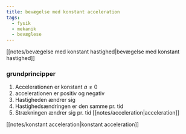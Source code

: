 ```yaml
---
title: bevægelse med konstant acceleration
tags:
  - fysik
  - mekanik
  - bevæglese
---
```

[[notes/bevægelse med konstant hastighed|bevægelse med konstant hastighed]]
### grundprincipper
1. Accelerationen er konstant $a \neq 0$
2. accelerationen er positiv og negativ
3. Hastigheden ændrer sig
4. Hastighedsændringen er den samme pr. tid
5. Strækningen ændrer sig pr. tid
[[notes/acceleration|acceleration]]

[[notes/konstant acceleration|konstant acceleration]]